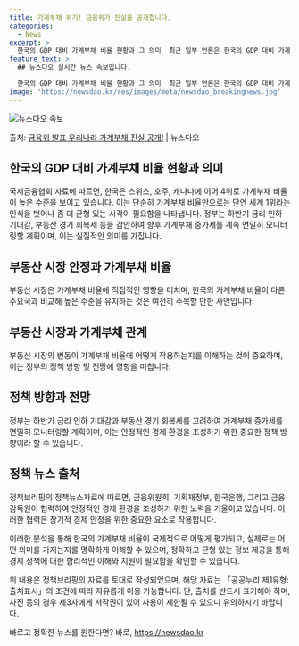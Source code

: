 ```yaml
---
title: 가계부채 위기! 금융위가 진실을 공개합니다.
categories:
  - News
excerpt: >
  한국의 GDP 대비 가계부채 비율 현황과 그 의미  최근 일부 언론은 한국의 GDP 대비 가계부채 비율이 국…
feature_text: >
  ## 뉴스다오 실시간 뉴스 속보입니다.

  한국의 GDP 대비 가계부채 비율 현황과 그 의미  최근 일부 언론은 한국의 GDP 대비 가계부채 비율이 국…
image: 'https://newsdao.kr/res/images/meta/newsdao_breakingnews.jpg'
---
```


![뉴스다오 속보](https://newsdao.kr/res/images/meta/newsdao_breakingnews.jpg)

<p>출처: <a href="https://newsdao.kr/4159" rel="dofollow">금융위 발표 우리나라 가계부채 진실 공개!</a> | 뉴스다오</p>

<h2 data-ke-size="size26">한국의 GDP 대비 가계부채 비율 현황과 의미</h2>
국제금융협회 자료에 따르면, 한국은 스위스, 호주, 캐나다에 이어 4위로 가계부채 비율이 높은 수준을 보이고 있습니다. 이는 단순히 가계부채 비율만으로는 단연 세계 1위라는 인식을 벗어나 좀 더 균형 있는 시각이 필요함을 나타냅니다. 정부는 하반기 금리 인하 기대감, 부동산 경기 회복세 등을 감안하여 향후 가계부채 증가세를 계속 면밀히 모니터링할 계획이며, 이는 실질적인 의미를 가집니다.

<h2 data-ke-size="size26">부동산 시장 안정과 가계부채 비율</h2>
부동산 시장은 가계부채 비율에 직접적인 영향을 미치며, 한국의 가계부채 비율이 다른 주요국과 비교해 높은 수준을 유지하는 것은 여전히 주목할 만한 사안입니다.

<h2 data-ke-size="size26">부동산 시장과 가계부채 관계</h2>
부동산 시장의 변동이 가계부채 비율에 어떻게 작용하는지를 이해하는 것이 중요하며, 이는 정부의 정책 방향 및 전망에 영향을 미칩니다.

<h2 data-ke-size="size26">정책 방향과 전망</h2>
정부는 하반기 금리 인하 기대감과 부동산 경기 회복세를 고려하여 가계부채 증가세를 면밀히 모니터링할 계획이며, 이는 안정적인 경제 환경을 조성하기 위한 중요한 정책 방향이라 할 수 있습니다.

<h2 data-ke-size="size26">정책 뉴스 출처</h2>
정책브리핑의 정책뉴스자료에 따르면, 금융위원회, 기획재정부, 한국은행, 그리고 금융감독원이 협력하여 안정적인 경제 환경을 조성하기 위한 노력을 기울이고 있습니다. 이러한 협력은 장기적 경제 안정을 위한 중요한 요소로 작용합니다.

이러한 분석을 통해 한국의 가계부채 비율이 국제적으로 어떻게 평가되고, 실제로는 어떤 의미를 가지는지를 명확하게 이해할 수 있으며, 정확하고 균형 있는 정보 제공을 통해 경제 정책에 대한 합리적인 이해와 지원이 필요함을 확인할 수 있습니다.

위 내용은 정책브리핑의 자료를 토대로 작성되었으며, 해당 자료는 「공공누리 제1유형:출처표시」의 조건에 따라 자유롭게 이용 가능합니다. 단, 출처를 반드시 표기해야 하며, 사진 등의 경우 제3자에게 저작권이 있어 사용이 제한될 수 있으니 유의하시기 바랍니다. 

빠르고 정확한 뉴스를 원한다면? 바로, <a href="https://newsdao.kr" rel="dofollow">https://newsdao.kr</a>


